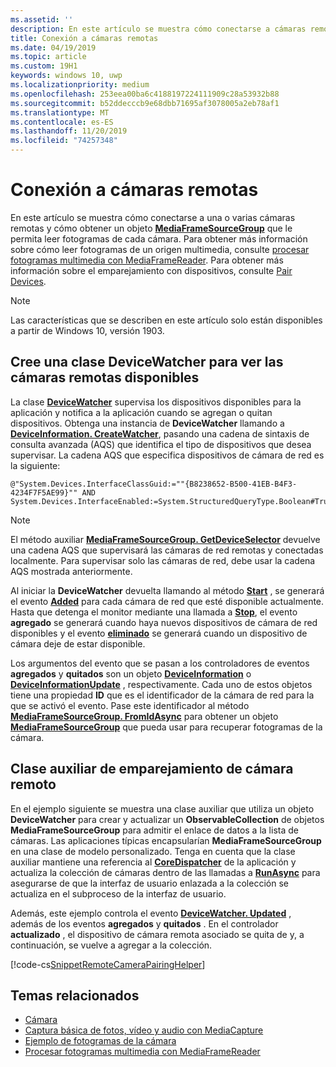 ```yaml
---
ms.assetid: ''
description: En este artículo se muestra cómo conectarse a cámaras remotas y obtener un MediaFrameSourceGroup para recuperar fotogramas de cada cámara.
title: Conexión a cámaras remotas
ms.date: 04/19/2019
ms.topic: article
ms.custom: 19H1
keywords: windows 10, uwp
ms.localizationpriority: medium
ms.openlocfilehash: 253eea00ba6c4188197224111909c28a53932b88
ms.sourcegitcommit: b52ddecccb9e68dbb71695af3078005a2eb78af1
ms.translationtype: MT
ms.contentlocale: es-ES
ms.lasthandoff: 11/20/2019
ms.locfileid: "74257348"
---
```

# <a name="connect-to-remote-cameras"></a>Conexión a cámaras remotas

En este artículo se muestra cómo conectarse a una o varias cámaras remotas y cómo obtener un objeto [**MediaFrameSourceGroup**](https://docs.microsoft.com/uwp/api/Windows.Media.Capture.Frames.MediaFrameSourceGroup) que le permita leer fotogramas de cada cámara. Para obtener más información sobre cómo leer fotogramas de un origen multimedia, consulte [procesar fotogramas multimedia con MediaFrameReader](process-media-frames-with-mediaframereader.md). Para obtener más información sobre el emparejamiento con dispositivos, consulte [Pair Devices](https://docs.microsoft.com/windows/uwp/devices-sensors/pair-devices).

> [!NOTE] 
> Las características que se describen en este artículo solo están disponibles a partir de Windows 10, versión 1903.

## <a name="create-a-devicewatcher-class-to-watch-for-available-remote-cameras"></a>Cree una clase DeviceWatcher para ver las cámaras remotas disponibles

La clase [**DeviceWatcher**](https://docs.microsoft.com/uwp/api/windows.devices.enumeration.devicewatcher) supervisa los dispositivos disponibles para la aplicación y notifica a la aplicación cuando se agregan o quitan dispositivos. Obtenga una instancia de **DeviceWatcher** llamando a [**DeviceInformation. CreateWatcher**](https://docs.microsoft.com/uwp/api/windows.devices.enumeration.deviceinformation.createwatcher#Windows_Devices_Enumeration_DeviceInformation_CreateWatcher_System_String_), pasando una cadena de sintaxis de consulta avanzada (AQS) que identifica el tipo de dispositivos que desea supervisar. La cadena AQS que especifica dispositivos de cámara de red es la siguiente:

```
@"System.Devices.InterfaceClassGuid:=""{B8238652-B500-41EB-B4F3-4234F7F5AE99}"" AND System.Devices.InterfaceEnabled:=System.StructuredQueryType.Boolean#True"
```

> [!NOTE] 
> El método auxiliar [**MediaFrameSourceGroup. GetDeviceSelector**](https://docs.microsoft.com/uwp/api/windows.media.capture.frames.mediaframesourcegroup.getdeviceselector) devuelve una cadena AQS que supervisará las cámaras de red remotas y conectadas localmente. Para supervisar solo las cámaras de red, debe usar la cadena AQS mostrada anteriormente.


Al iniciar la **DeviceWatcher** devuelta llamando al método [**Start**](https://docs.microsoft.com/uwp/api/windows.devices.enumeration.devicewatcher.start) , se generará el evento [**Added**](https://docs.microsoft.com/uwp/api/windows.devices.enumeration.devicewatcher.added) para cada cámara de red que esté disponible actualmente. Hasta que detenga el monitor mediante una llamada a [**Stop**](https://docs.microsoft.com/uwp/api/windows.devices.enumeration.devicewatcher.stop), el evento **agregado** se generará cuando haya nuevos dispositivos de cámara de red disponibles y el evento [**eliminado**](https://docs.microsoft.com/en-us/uwp/api/windows.devices.enumeration.devicewatcher.removed) se generará cuando un dispositivo de cámara deje de estar disponible.

Los argumentos del evento que se pasan a los controladores de eventos **agregados** y **quitados** son un objeto [**DeviceInformation**](https://docs.microsoft.com/uwp/api/Windows.Devices.Enumeration.DeviceInformation) o [**DeviceInformationUpdate**](https://docs.microsoft.com/en-us/uwp/api/windows.devices.enumeration.deviceinformationupdate) , respectivamente. Cada uno de estos objetos tiene una propiedad **ID** que es el identificador de la cámara de red para la que se activó el evento. Pase este identificador al método [**MediaFrameSourceGroup. FromIdAsync**](https://docs.microsoft.com/uwp/api/windows.media.capture.frames.mediaframesourcegroup.fromidasync) para obtener un objeto [**MediaFrameSourceGroup**](https://docs.microsoft.com/en-us/uwp/api/windows.media.capture.frames.mediaframesourcegroup.fromidasync) que pueda usar para recuperar fotogramas de la cámara.

## <a name="remote-camera-pairing-helper-class"></a>Clase auxiliar de emparejamiento de cámara remoto

En el ejemplo siguiente se muestra una clase auxiliar que utiliza un objeto **DeviceWatcher** para crear y actualizar un **ObservableCollection** de objetos **MediaFrameSourceGroup** para admitir el enlace de datos a la lista de cámaras. Las aplicaciones típicas encapsularían **MediaFrameSourceGroup** en una clase de modelo personalizado. Tenga en cuenta que la clase auxiliar mantiene una referencia al [**CoreDispatcher**](https://docs.microsoft.com/uwp/api/Windows.UI.Core.CoreDispatcher) de la aplicación y actualiza la colección de cámaras dentro de las llamadas a [**RunAsync**](https://docs.microsoft.com/uwp/api/windows.ui.core.coredispatcher.runasync) para asegurarse de que la interfaz de usuario enlazada a la colección se actualiza en el subproceso de la interfaz de usuario.

Además, este ejemplo controla el evento [**DeviceWatcher. Updated**](https://docs.microsoft.com/uwp/api/windows.devices.enumeration.devicewatcher.updated) , además de los eventos **agregados** y **quitados** . En el controlador **actualizado** , el dispositivo de cámara remota asociado se quita de y, a continuación, se vuelve a agregar a la colección.

[!code-cs[SnippetRemoteCameraPairingHelper](./code/Frames_Win10/Frames_Win10/RemoteCameraPairingHelper.cs#SnippetRemoteCameraPairingHelper)]


## <a name="related-topics"></a>Temas relacionados

* [Cámara](camera.md)
* [Captura básica de fotos, vídeo y audio con MediaCapture](basic-photo-video-and-audio-capture-with-MediaCapture.md)
* [Ejemplo de fotogramas de la cámara](https://github.com/Microsoft/Windows-universal-samples/tree/master/Samples/CameraFrames)
* [Procesar fotogramas multimedia con MediaFrameReader](process-media-frames-with-mediaframereader.md)
 

 




